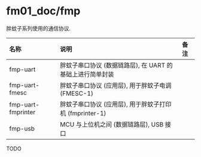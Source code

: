 # fm01_doc/fmp
胖蚊子系列使用的通信协议.


| 名称 | 说明 | 备注 |
| :-- | :--- | :--- |
| fmp-uart | 胖蚊子串口协议 (数据链路层), 在 UART 的基础上进行简单封装 | |
| fmp-uart-fmesc | 胖蚊子串口协议 (应用层), 用于胖蚊子电调 (FMESC-1) | |
| fmp-uart-fmprinter | 胖蚊子串口协议 (应用层), 用于胖蚊子打印机 (fmprinter-1) | |
| fmp-usb | MCU 与上位机之间 (数据链路层), USB 接口 | |


TODO
